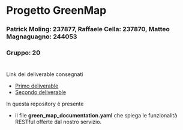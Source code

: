 # Progetto GreenMap
### Patrick Moling: 237877, Raffaele Cella: 237870, Matteo Magnaguagno: 244053
### Gruppo: 20
#

Link dei deliverable consegnati
+ [Primo deliverable](https://it.overleaf.com/read/bpnzjtwwtcwc#dd76b3)
+ [Secondo deliverable](https://www.overleaf.com/read/bvftkptnhqbt#e834a3)

In questa repository è presente
+ il file **green_map_documentation.yaml** che spiega le funzionalità RESTful offerte dal nostro servizio.